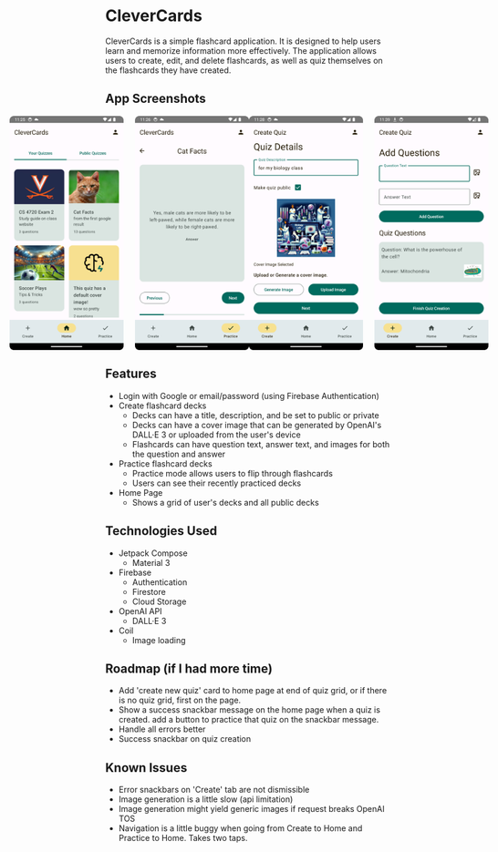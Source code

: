 # CleverCards

CleverCards is a simple flashcard application. It is designed to help users learn and memorize information more effectively. The application allows users to create, edit, and delete flashcards, as well as quiz themselves on the flashcards they have created.

## App Screenshots
<div align="center">
  <div style="display: flex; justify-content: center; margin-bottom: 20px;">
    <img src="img1.png" alt="Screenshot 1" width="200" style="margin-right: 20px;">
    <img src="img2.png" alt="Screenshot 2" width="200">
    <img src="img3.png" alt="Screenshot 3" width="200" style="margin-right: 20px;">
    <img src="img4.png" alt="Screenshot 4" width="200">
  </div>
</div>

## Features
- Login with Google or email/password (using Firebase Authentication)
- Create flashcard decks
  - Decks can have a title, description, and be set to public or private
  - Decks can have a cover image that can be generated by OpenAI's DALL·E 3 or uploaded from the user's device
  - Flashcards can have question text, answer text, and images for both the question and answer
- Practice flashcard decks
  - Practice mode allows users to flip through flashcards
  - Users can see their recently practiced decks
- Home Page
  - Shows a grid of user's decks and all public decks

## Technologies Used
- Jetpack Compose
  - Material 3
- Firebase
  - Authentication
  - Firestore
  - Cloud Storage
- OpenAI API
  - DALL·E 3
- Coil
  - Image loading

## Roadmap (if I had more time)
- Add 'create new quiz' card to home page at end of quiz grid, or if there is no quiz grid, first on the page.
- Show a success snackbar message on the home page when a quiz is created. add a button to practice that quiz on the snackbar message.
- Handle all errors better
- Success snackbar on quiz creation

## Known Issues
- Error snackbars on 'Create' tab are not dismissible
- Image generation is a little slow (api limitation)
- Image generation might yield generic images if request breaks OpenAI TOS
- Navigation is a little buggy when going from Create to Home and Practice to Home. Takes two taps.